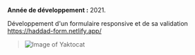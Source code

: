 **Année de développement :** 2021.</br>

Développement d'un formulaire responsive et de sa validation https://haddad-form.netlify.app/
> ![Image of Yaktocat](https://imgur.com/ntWrITF.png)
